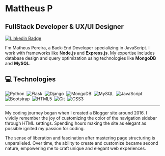 # Mattheus P

## FullStack Developer & UX/UI Designer

[![Linkedin Badge](https://img.shields.io/badge/-Mattheus%20Pereira-0077B5?style=flat-square&logo=Linkedin&logoColor=white&link=https://www.linkedin.com/in/mattheuspereira/)](//www.linkedin.com/in/mattheuspereira/) 

I'm Matheus Pereira, a Back-End Developer specializing in JavaScript. I work with frameworks like **Node.js** and **Express.js**. My expertise includes database design and query optimization using technologies like **MongoDB** and **MySQL**.

## 💻 Technologies

![Python](https://img.shields.io/badge/-Python-3776AB?style=flat-square&logo=python&logoColor=white)&nbsp;
![Flask](https://img.shields.io/badge/-Flask-000000?style=flat-square&logo=flask&logoColor=white)&nbsp;
![Django](https://img.shields.io/badge/-Django-092E20?style=flat-square&logo=django&logoColor=white)&nbsp;
![MongoDB](https://img.shields.io/badge/-MongoDB-47A248?style=flat-square&logo=mongodb&logoColor=white)&nbsp;
![MySQL](https://img.shields.io/badge/-MySQL-4479A1?style=flat-square&logo=mysql&logoColor=white)&nbsp;
![JavaScript](https://img.shields.io/badge/-JavaScript-F7DF1E?style=flat-square&logo=javascript&logoColor=black)&nbsp;
![Bootstrap](https://img.shields.io/badge/-Bootstrap-563D7C?style=flat-square&logo=bootstrap&logoColor=white)&nbsp;
![HTML5](https://img.shields.io/badge/-HTML5-E34F26?style=flat-square&logo=html5&logoColor=white)&nbsp;
![Git](https://img.shields.io/badge/-Git-F05032?style=flat-square&logo=git&logoColor=white)&nbsp;
![CSS3](https://img.shields.io/badge/-CSS3-1572B6?style=flat-square&logo=css3&logoColor=white)&nbsp;

---

My coding journey began when I created a Blogger site around 2016. I vividly remember the joy of customizing the color of the navigation sidebar through HTML settings. Spending hours making the site as elegant as possible ignited my passion for coding.

<p align="left">
The sense of liberation and fascination after mastering page structuring is unparalleled. Over time, the ability to create and customize became second nature, empowering me to craft unique and elegant web experiences.
</p>
